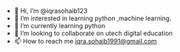 - 👋 Hi, I’m @iqrasohaib123
- 👀 I’m interested in learning python ,machine learning.
- 🌱 I’m currently learning python
- 💞️ I’m looking to collaborate on utech digital education
- 📫 How to reach me iqra.sohaib1991@gmail.com

<!---
iqrasohaib123/iqrasohaib123 is a ✨ special ✨ repository because its `README.md` (this file) appears on your GitHub profile.
You can click the Preview link to take a look at your changes.
--->
